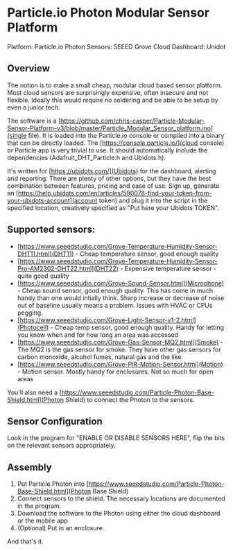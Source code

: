 # Particle.io Photon Modular Sensor Platform

Platform:       Particle.io Photon 
Sensors:        SEEED Grove
Cloud Dashboard: Unidot

## Overview

The notion is to make a small cheap, modular cloud based sensor platform. Most cloud sensors are surprisingly expensive, often insecure and not flexible. Ideally this would require no soldering and be able to be setup by even a junior tech.

The software is a [https://github.com/chris-casper/Particle-Modular-Sensor-Platform-v3/blob/master/Particle_Modular_Sensor_platform.ino](single file). It is loaded into the Particle.io console or compiled into a binary that can be directly loaded. The [https://console.particle.io/](cloud console) or Particle app is very trivial to use. It should automatically include the dependencies (Adafruit_DHT_Particle.h and Ubidots.h). 

It's written for [https://ubidots.com/](Ubidots) for the dashboard, alerting and reporting. There are plenty of other options, but they have the best combination between features, pricing and ease of use. Sign up, generate an [https://help.ubidots.com/en/articles/590078-find-your-token-from-your-ubidots-account](account token) and plug it into the script in the specified location, creatively specified as "Put here your Ubidots TOKEN".

## Supported sensors:

 * [https://www.seeedstudio.com/Grove-Temperature-Humidity-Sensor-DHT11.html](DHT11) - Cheap temperature sensor, good enough quality
 * [https://www.seeedstudio.com/Grove-Temperature-Humidity-Sensor-Pro-AM2302-DHT22.html](DHT22) - Expensive temperature sensor - quite good quality
 * [https://www.seeedstudio.com/Grove-Sound-Sensor.html](Microphone) - Cheap sound sensor, good enough quality. This has come in much handy than one would intially think. Sharp increase or decrease of noise out of baseline usually means a problem. Issues with HVAC or CPUs pegging.
 * [https://www.seeedstudio.com/Grove-Light-Sensor-v1-2.html](Photocell) - Cheap temp sensor, good enough quality. Handy for letting you know when and for how long an area was accessed
 * [https://www.seeedstudio.com/Grove-Gas-Sensor-MQ2.html](Smoke) - The MQ2 is the gas sensor for smoke. They have other gas sensors for carbon monoxide, alcohol fumes, natural gas and the like. 
 * [https://www.seeedstudio.com/Grove-PIR-Motion-Sensor.html](Motion) - Motion sensor. Mostly handy for enclosures. Not so much for open areas
 
 You'll also need a [https://www.seeedstudio.com/Particle-Photon-Base-Shield.html](Photon Shield) to connect the Photon to the sensors.
 
## Sensor Configuration

Look in the program for "ENABLE OR DISABLE SENSORS HERE", flip the bits on the relevant sensors appropriately.
 
## Assembly

1. Put Particle Photon into [https://www.seeedstudio.com/Particle-Photon-Base-Shield.html](Photon Base Shield)
2. Connect sensors to the shield. The necessary locations are documented in the program.
3. Download the software to the Photon using either the cloud dashboard or the mobile app
4. (Optional) Put in an enclosure

And that's it. 
